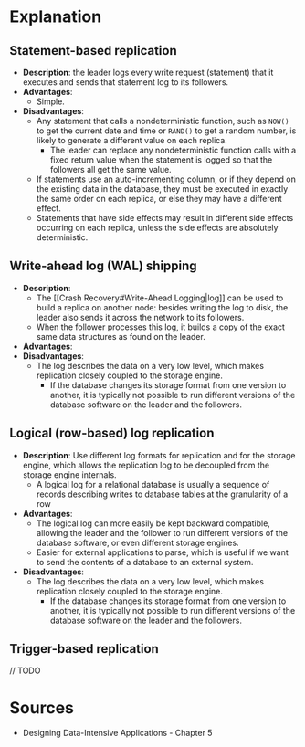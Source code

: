 # Explanation

## Statement-based replication
- **Description**: the leader logs every write request (statement) that it executes and sends that statement log to its followers.
- **Advantages**:
	- Simple.
- **Disadvantages**:
	- Any statement that calls a nondeterministic function, such as `NOW()` to get the current date and time or `RAND()` to get a random number, is likely to generate a different value on each replica.
		- The leader can replace any nondeterministic function calls with a fixed return value when the statement is logged so that the followers all get the same value.
	- If statements use an auto-incrementing column, or if they depend on the existing data in the database, they must be executed in exactly the same order on each replica, or else they may have a different effect.
	- Statements that have side effects may result in different side effects occurring on each replica, unless the side effects are absolutely deterministic.

## Write-ahead log (WAL) shipping
- **Description**:
	- The [[Crash Recovery#Write-Ahead Logging|log]] can be used to build a replica on another node: besides writing the log to disk, the leader also sends it across the network to its followers.
	- When the follower processes this log, it builds a copy of the exact same data structures as found on the leader.
- **Advantages**:
- **Disadvantages**:
	- The log describes the data on a very low level, which makes replication closely coupled to the storage engine.
		- If the database changes its storage format from one version to another, it is typically not possible to run different versions of the database software on the leader and the followers.

## Logical (row-based) log replication
- **Description**: Use different log formats for replication and for the storage engine, which allows the replication log to be decoupled from the storage engine internals.
	- A logical log for a relational database is usually a sequence of records describing writes to database tables at the granularity of a row
- **Advantages**:
	- The logical log can more easily be kept backward compatible, allowing the leader and the follower to run different versions of the database software, or even different storage engines.
	- Easier for external applications to parse, which is useful if we want to send the contents of a database to an external system.
- **Disadvantages**:
	- The log describes the data on a very low level, which makes replication closely coupled to the storage engine.
		- If the database changes its storage format from one version to another, it is typically not possible to run different versions of the database software on the leader and the followers.

## Trigger-based replication
// TODO

# Sources
- Designing Data-Intensive Applications - Chapter 5

